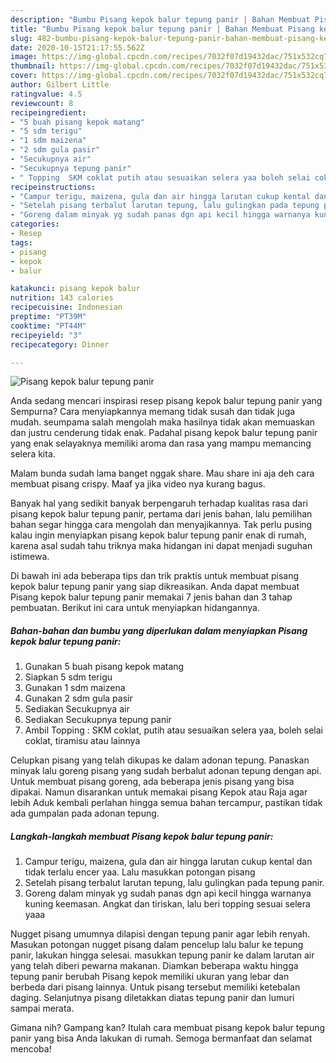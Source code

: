 ```yaml
---
description: "Bumbu Pisang kepok balur tepung panir | Bahan Membuat Pisang kepok balur tepung panir Yang Paling Enak"
title: "Bumbu Pisang kepok balur tepung panir | Bahan Membuat Pisang kepok balur tepung panir Yang Paling Enak"
slug: 482-bumbu-pisang-kepok-balur-tepung-panir-bahan-membuat-pisang-kepok-balur-tepung-panir-yang-paling-enak
date: 2020-10-15T21:17:55.562Z
image: https://img-global.cpcdn.com/recipes/7032f07d19432dac/751x532cq70/pisang-kepok-balur-tepung-panir-foto-resep-utama.jpg
thumbnail: https://img-global.cpcdn.com/recipes/7032f07d19432dac/751x532cq70/pisang-kepok-balur-tepung-panir-foto-resep-utama.jpg
cover: https://img-global.cpcdn.com/recipes/7032f07d19432dac/751x532cq70/pisang-kepok-balur-tepung-panir-foto-resep-utama.jpg
author: Gilbert Little
ratingvalue: 4.5
reviewcount: 8
recipeingredient:
- "5 buah pisang kepok matang"
- "5 sdm terigu"
- "1 sdm maizena"
- "2 sdm gula pasir"
- "Secukupnya air"
- "Secukupnya tepung panir"
- " Topping  SKM coklat putih atau sesuaikan selera yaa boleh selai coklat tiramisu atau lainnya"
recipeinstructions:
- "Campur terigu, maizena, gula dan air hingga larutan cukup kental dan tidak terlalu encer yaa. Lalu masukkan potongan pisang"
- "Setelah pisang terbalut larutan tepung, lalu gulingkan pada tepung panir."
- "Goreng dalam minyak yg sudah panas dgn api kecil hingga warnanya kuning keemasan. Angkat dan tiriskan, lalu beri topping sesuai selera yaaa"
categories:
- Resep
tags:
- pisang
- kepok
- balur

katakunci: pisang kepok balur 
nutrition: 143 calories
recipecuisine: Indonesian
preptime: "PT39M"
cooktime: "PT44M"
recipeyield: "3"
recipecategory: Dinner

---
```



![Pisang kepok balur tepung panir](https://img-global.cpcdn.com/recipes/7032f07d19432dac/751x532cq70/pisang-kepok-balur-tepung-panir-foto-resep-utama.jpg)

Anda sedang mencari inspirasi resep pisang kepok balur tepung panir yang Sempurna? Cara menyiapkannya memang tidak susah dan tidak juga mudah. seumpama salah mengolah maka hasilnya tidak akan memuaskan dan justru cenderung tidak enak. Padahal pisang kepok balur tepung panir yang enak selayaknya memiliki aroma dan rasa yang mampu memancing selera kita.

Malam bunda sudah lama banget nggak share. Mau share ini aja deh cara membuat pisang crispy. Maaf ya jika video nya kurang bagus.

Banyak hal yang sedikit banyak berpengaruh terhadap kualitas rasa dari pisang kepok balur tepung panir, pertama dari jenis bahan, lalu pemilihan bahan segar hingga cara mengolah dan menyajikannya. Tak perlu pusing kalau ingin menyiapkan pisang kepok balur tepung panir enak di rumah, karena asal sudah tahu triknya maka hidangan ini dapat menjadi suguhan istimewa.


Di bawah ini ada beberapa tips dan trik praktis untuk membuat pisang kepok balur tepung panir yang siap dikreasikan. Anda dapat membuat Pisang kepok balur tepung panir memakai 7 jenis bahan dan 3 tahap pembuatan. Berikut ini cara untuk menyiapkan hidangannya.

<!--inarticleads1-->

##### Bahan-bahan dan bumbu yang diperlukan dalam menyiapkan Pisang kepok balur tepung panir:

1. Gunakan 5 buah pisang kepok matang
1. Siapkan 5 sdm terigu
1. Gunakan 1 sdm maizena
1. Gunakan 2 sdm gula pasir
1. Sediakan Secukupnya air
1. Sediakan Secukupnya tepung panir
1. Ambil  Topping : SKM coklat, putih atau sesuaikan selera yaa, boleh selai coklat, tiramisu atau lainnya


Celupkan pisang yang telah dikupas ke dalam adonan tepung. Panaskan minyak lalu goreng pisang yang sudah berbalut adonan tepung dengan api. Untuk membuat pisang goreng, ada beberapa jenis pisang yang bisa dipakai. Namun disarankan untuk memakai pisang Kepok atau Raja agar lebih Aduk kembali perlahan hingga semua bahan tercampur, pastikan tidak ada gumpalan pada adonan tepung. 

<!--inarticleads2-->

##### Langkah-langkah membuat Pisang kepok balur tepung panir:

1. Campur terigu, maizena, gula dan air hingga larutan cukup kental dan tidak terlalu encer yaa. Lalu masukkan potongan pisang
1. Setelah pisang terbalut larutan tepung, lalu gulingkan pada tepung panir.
1. Goreng dalam minyak yg sudah panas dgn api kecil hingga warnanya kuning keemasan. Angkat dan tiriskan, lalu beri topping sesuai selera yaaa


Nugget pisang umumnya dilapisi dengan tepung panir agar lebih renyah. Masukan potongan nugget pisang dalam pencelup lalu balur ke tepung panir, lakukan hingga selesai. masukkan tepung panir ke dalam larutan air yang telah diberi pewarna makanan. Diamkan beberapa waktu hingga tepung panir berubah Pisang kepok memiliki ukuran yang lebar dan berbeda dari pisang lainnya. Untuk pisang tersebut memiliki ketebalan daging. Selanjutnya pisang diletakkan diatas tepung panir dan lumuri sampai merata. 

Gimana nih? Gampang kan? Itulah cara membuat pisang kepok balur tepung panir yang bisa Anda lakukan di rumah. Semoga bermanfaat dan selamat mencoba!
